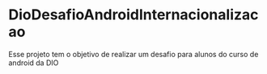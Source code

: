 # DioDesafioAndroidInternacionalizacao

Esse projeto tem o objetivo de realizar um desafio para alunos do curso de android da DIO
